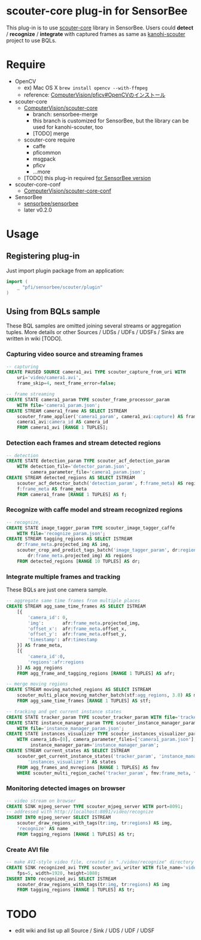 # scouter-core plug-in for SensorBee

This plug-in is to use [scouter-core](https://github.pfidev.jp/ComputerVision/scouter-core) library in SensorBee. Users could **detect** / **recognize** / **integrate** with captured frames as same as [kanohi-scouter](https://github.pfidev.jp/InStoreAutomation/kanohi-scouter) project to use BQLs.

# Require

* OpenCV
    * ex) Mac OS X `brew install opencv --with-ffmpeg`
    * reference: [ComputerVision/pficv#OpenCVのインストール](https://github.pfidev.jp/ComputerVision/pficv#opencv%E3%81%AE%E3%82%A4%E3%83%B3%E3%82%B9%E3%83%88%E3%83%BC%E3%83%AB)
* scouter-core
    * [ComputerVision/scouter-core](https://github.pfidev.jp/ComputerVision/scouter-core/tree/sensorbee-merge)
        * branch: sensorbee-merge
        * this branch is customized for SensorBee, but the library can be used for kanohi-scouter, too
        * [TODO] merge
    * scouter-core require
        * caffe
        * pficommon
        * msgpack
        * pficv
        * ...more
    * [TODO] this plug-in required [for SensorBee version](https://github.pfidev.jp/tanakad/scouter-core)
* scouter-core-conf
    * [ComputerVision/scouter-core-conf](https://github.pfidev.jp/ComputerVision/scouter-core-conf)
* SensorBee
    * [sensorbee/sensorbee](https://github.pfidev.jp/sensorbee/sensorbee)
    * later v0.2.0

# Usage

## Registering plug-in

Just import plugin package from an application:

```go
import (
    _ "pfi/sensorbee/scouter/plugin"
)
```

## Using from BQLs sample

These BQL samples are omitted joining several streams or aggregation tuples. More details or other Sources / UDSs / UDFs / UDSFs / Sinks are written in wiki [TODO].

### Capturing video source and streaming frames

```sql
-- capturing
CREATE PAUSED SOURCE camera1_avi TYPE scouter_capture_from_uri WITH
    uri='video/camera1.avi',
    frame_skip=4, next_frame_error=false;

-- frame streaming
CREATE STATE camera1_param TYPE scouter_frame_processor_param
    WITH file='camera1_param.json';
CREATE STREAM camera1_frame AS SELECT ISTREAM
    scouter_frame_applier('camera1_param', camera1_avi:capture) AS frame_meta,
    camera1_avi:camera_id AS camera_id
    FROM camera1_avi [RANGE 1 TUPLES];
```

### Detection each frames and stream detected regions

```sql
-- detection
CREATE STATE detection_param TYPE scouter_acf_detection_param
    WITH detection_file='detector_param.json',
         camera_parameter_file='camera1_param.json';
CREATE STREAM detected_regions AS SELECT ISTREAM
    scouter_acf_detector_batch('detection_param', f:frame_meta) AS regions,
    f:frame_meta AS frame_meta
    FROM camera1_frame [RANGE 1 TUPLES] AS f;
```

### Recognize with caffe model and stream recognized regions

```sql
-- recognize,
CREATE STATE image_tagger_param TYPE scouter_image_tagger_caffe
    WITH file='recognize_param.json';
CREATE STREAM tagging_regions AS SELECT ISTREAM
    dr:frame_meta.projected_img AS img,
    scouter_crop_and_predict_tags_batch('image_tagger_param', dr:regions,
        dr:frame_meta.projected_img) AS regions
    FROM detected_regions [RANGE 10 TUPLES] AS dr;
```

### Integrate multiple frames and tracking

These BQLs are just one camera sample.

```sql
-- aggregate same time frames from multiple places
CREATE STREAM agg_same_time_frames AS SELECT ISTREAM
    [{
        'camera_id': 0,
        'img':       afr:frame_meta.projected_img,
        'offset_x':  afr:frame_meta.offset_x,
        'offset_y':  afr:frame_meta.offset_y,
        'timestamp': afr:timestamp
    }] AS frame_meta,
    [{
        'camera_id':0,
        'regions':afr:regions
    }] AS agg_regions
    FROM agg_frame_and_tagging_regions [RANGE 1 TUPLES] AS afr;
```

```sql
-- merge moving regions
CREATE STREAM moving_matched_regions AS SELECT ISTREAM
    scouter_multi_place_moving_matcher_batch(stf:agg_regions, 3.0) AS mv_regions
    FROM agg_same_time_frames [RANGE 1 TUPLES] AS stf;
```

```sql
-- tracking and get current instance states
CREATE STATE tracker_param TYPE scouter_tracker_param WITH file='tracker_param.json';
CREATE STATE instance_manager_param TYPE scouter_instance_manager_param
    WITH file='instance_manager_param.json';
CREATE STATE instances_visualizer TYPE scouter_instances_visualizer_param
    WITH camera_ids=[0], camera_parameter_files=['camera1_param.json'],
         instance_manager_param='instance_manager_param';
CREATE STREAM current_states AS SELECT ISTREAM
    scouter_get_current_instance_states('tracker_param', 'instance_manager_param',
        'instances_visualizer') AS states
    FROM agg_frames_and_mvregions [RANGE 1 TUPLES] AS fmv
    WHERE scouter_multi_region_cache('tracker_param', fmv:frame_meta, fmv:mv_regions);
```

### Monitoring detected images on browser

```sql
-- video stream on browser
CREATE SINK mjpeg_server TYPE scouter_mjpeg_server WITH port=8091;
-- addressed with http://localhost:8091/video/recognize
INSERT INTO mjpeg_server SELECT ISTREAM
    scouter_draw_regions_with_tags(tr:img, tr:regions) AS img,
    'recognize' AS name
    FROM tagging_regions [RANGE 1 TUPLES] AS tr;
```

### Create AVI file

```sql
-- make AVI-style video file, created in "./video/recognize" directory
CREATE SINK recognized_avi TYPE scouter_avi_writer WITH file_name='video/recognize',
    fps=5, width=1920, height=1080;
INSERT INTO recognized_avi SELECT ISTREAM
    scouter_draw_regions_with_tags(tr:img, tr:regions) AS img
    FROM tagging_regions [RANGE 1 TUPLES] AS tr;
```

# TODO

* edit wiki and list up all Source / Sink / UDS / UDF / UDSF
